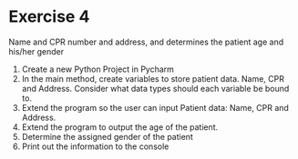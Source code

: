 # Exercise 4

Name and CPR number and address, and determines the patient age and his/her gender
1. Create a new Python Project in Pycharm
2. In the main method, create variables to store patient data. Name, CPR and Address.
   Consider what data types should each variable be bound to.
3. Extend the program so the user can input Patient data: Name, CPR and Address.
4. Extend the program to output the age of the patient.
5. Determine the assigned gender of the patient
6. Print out the information to the console